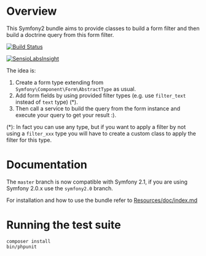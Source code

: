 Overview
========

This Symfony2 bundle aims to provide classes to build a form filter and then build a doctrine query from this form filter.

[![Build Status](https://travis-ci.org/lexik/LexikFormFilterBundle.png?branch=master)](https://travis-ci.org/lexik/LexikFormFilterBundle)

[![SensioLabsInsight](https://insight.sensiolabs.com/projects/1dc9c6d5-369d-4940-84a2-f0941ae5d16c/big.png)](https://insight.sensiolabs.com/projects/1dc9c6d5-369d-4940-84a2-f0941ae5d16c)

The idea is:

1. Create a form type extending from `Symfony\Component\Form\AbstractType` as usual.
2. Add form fields by using provided filter types (e.g. use `filter_text` instead of `text` type) (*).
3. Then call a service to build the query from the form instance and execute your query to get your result :).

(*): In fact you can use any type, but if you want to apply a filter by not using a `filter_xxx` type you will have to create a custom class to apply the filter for this type.

Documentation
=============

The `master` branch is now compatible with Symfony 2.1, if you are using Symfony 2.0.x use the `symfony2.0` branch.

For installation and how to use the bundle refer to [Resources/doc/index.md](https://github.com/lexik/LexikFormFilterBundle/blob/master/Resources/doc/index.md)

Running the test suite
======================

    composer install
    bin/phpunit
